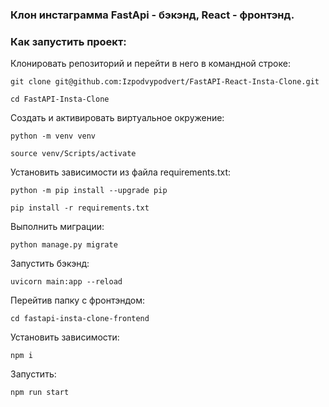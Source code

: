 ### Клон инстаграмма FastApi - бэкэнд, React - фронтэнд.

### Как запустить проект:

Клонировать репозиторий и перейти в него в командной строке:

```
git clone git@github.com:Izpodvypodvert/FastAPI-React-Insta-Clone.git
```

```
cd FastAPI-Insta-Clone
```

Cоздать и активировать виртуальное окружение:

```
python -m venv venv
```

```
source venv/Scripts/activate
```

Установить зависимости из файла requirements.txt:

```
python -m pip install --upgrade pip
```

```
pip install -r requirements.txt
```

Выполнить миграции:

```
python manage.py migrate
```

Запустить бэкэнд:

```
uvicorn main:app --reload
```

Перейтив папку с фронтэндом:

```
cd fastapi-insta-clone-frontend
```

Установить зависимости:

```
npm i
```

Запустить:

```
npm run start
```

